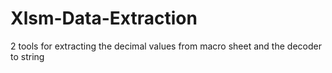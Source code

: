 # Xlsm-Data-Extraction
2 tools for extracting the decimal values from macro sheet and the decoder to string
